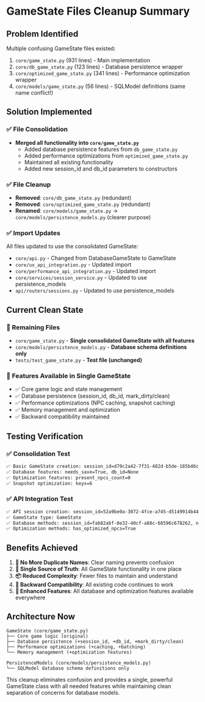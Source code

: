 # GameState Files Cleanup Summary

## Problem Identified
Multiple confusing GameState files existed:
1. `core/game_state.py` (931 lines) - Main implementation
2. `core/db_game_state.py` (123 lines) - Database persistence wrapper  
3. `core/optimized_game_state.py` (341 lines) - Performance optimization wrapper
4. `core/models/game_state.py` (56 lines) - SQLModel definitions (same name conflict!)

## Solution Implemented

### ✅ File Consolidation
- **Merged all functionality into `core/game_state.py`**
  - Added database persistence features from `db_game_state.py`
  - Added performance optimizations from `optimized_game_state.py`
  - Maintained all existing functionality
  - Added new session_id and db_id parameters to constructors

### ✅ File Cleanup
- **Removed**: `core/db_game_state.py` (redundant)
- **Removed**: `core/optimized_game_state.py` (redundant) 
- **Renamed**: `core/models/game_state.py` → `core/models/persistence_models.py` (clearer purpose)

### ✅ Import Updates
All files updated to use the consolidated GameState:
- `core/api.py` - Changed from DatabaseGameState to GameState
- `core/ux_api_integration.py` - Updated import
- `core/performance_api_integration.py` - Updated import  
- `core/services/session_service.py` - Updated to use persistence_models
- `api/routers/sessions.py` - Updated to use persistence_models

## Current Clean State

### 📁 Remaining Files
- `core/game_state.py` - **Single consolidated GameState with all features**
- `core/models/persistence_models.py` - **Database schema definitions only**
- `tests/test_game_state.py` - **Test file (unchanged)**

### 🎯 Features Available in Single GameState
- ✅ Core game logic and state management
- ✅ Database persistence (session_id, db_id, mark_dirty/clean)
- ✅ Performance optimizations (NPC caching, snapshot caching)
- ✅ Memory management and optimization
- ✅ Backward compatibility maintained

## Testing Verification

### ✅ Consolidation Test
```bash
✅ Basic GameState creation: session_id=d79c2a42-7f31-482d-b5de-185b46c689cd
✅ Database features: needs_save=True, db_id=None
✅ Optimization features: present_npcs_count=0
✅ Snapshot optimization: keys=6
```

### ✅ API Integration Test
```bash
✅ API session creation: session_id=52a9be0a-3072-4fce-a745-d5149914b445
✅ GameState type: GameState
✅ Database methods: session_id=fab82abf-0e32-40cf-a88c-68596c678262, needs_save=True
✅ Optimization methods: has_optimized_npcs=True
```

## Benefits Achieved

1. **🎯 No More Duplicate Names**: Clear naming prevents confusion
2. **🔧 Single Source of Truth**: All GameState functionality in one place
3. **📦 Reduced Complexity**: Fewer files to maintain and understand
4. **🔄 Backward Compatibility**: All existing code continues to work
5. **🚀 Enhanced Features**: All database and optimization features available everywhere

## Architecture Now

```
GameState (core/game_state.py)
├── Core game logic (original)
├── Database persistence (+session_id, +db_id, +mark_dirty/clean)
├── Performance optimizations (+caching, +batching)
└── Memory management (+optimization features)

PersistenceModels (core/models/persistence_models.py)  
└── SQLModel database schema definitions only
```

This cleanup eliminates confusion and provides a single, powerful GameState class with all needed features while maintaining clean separation of concerns for database models.